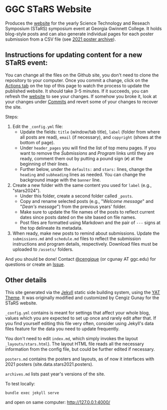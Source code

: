 # GGC STaRS Website 

Produces the [website](https://ggc-stars.github.io/) for the yearly
Science Technology and Reseach Symposium (STaRS) symposium event at
Georgia Gwinnett College. It holds blog-style posts and can also
generate individual pages for each poster submission from a CSV file
(see
[2021 poster archive](https://ggc-stars.github.io/archive-stars2021/posters/)).

## Instructions for updating content for a new STaRS event:

You can change all the files on the Github site, you don't need to
clone the repository to your computer. Once you commit a change, click
on the [Actions tab](/GGC-STaRS/GGC-STaRS.github.io/actions) on the
top of this page to watch the process to update the published
website. It should take 3-5 minutes. If it succeeds, you can refresh
the [website](https://ggc-stars.github.io/) to see your changes. If
somehow you broke it, look at your changes
under [Commits](/GGC-STaRS/GGC-STaRS.github.io/commits/master) and
revert some of your changes to recover the site.

Steps:

1. Edit the `_config.yml` file:
    - Update the fields: `title` (window/tab title), `label` (folder
    from where all posts are read), `email` (if necessary), and
    `copyright` (shows at the bottom of page).
    - Under `header_pages` you will find the list of top menu
    pages. If you want to remove the _Submissions_ and _Program_ links
    until they are ready, comment them out by putting a pound sign
    (`#`) at the beginning of their lines.
    - Further below, under the `defaults:` and `stars:` lines, change
    the `heading` and `subheading` lines as needed. You can change the
    background image with the `banner` line.
1. Create a new folder with the same content you used for `label` (e.g., "stars2024").
    - Under this folder, create a second folder called `_posts`.
    - Copy and rename selected posts (e.g., "_Welcome message_" and
      "_Dean's message_") from the previous years' folder.
    - Make sure to update the file names of the posts to reflect
      current dates since posts dated on the site based on file names.
    - Post files are formatted using Markdown and the pair of `---`
      signs at the top delineate its metadata.
1. When ready, make new posts to remind about submissions. Update the
   `submissions.md` and `schedule.md` files to reflect the submission
   instructions and program details, respectively. Download files must
   be uploaded to `/assets/` folders.
   
And you should be done!
Contact [@cengique](https://github.com/cengique) (or cgunay AT
ggc.edu) for questions or create
an [Issue](/GGC-STaRS/GGC-STaRS.github.io/issues).

## Other details

This site generated via the [Jekyll](https://jekyllrb.com/) static
side building system, using
the [YAT Theme](https://github.com/jeffreytse/jekyll-theme-yat). It
was originally modified and customized by Cengiz Gunay for the STaRS
website.

`_config.yml` contains is meant for settings that affect your whole
blog, values which you are expected to set up once and rarely edit
after that. If you find yourself editing this file very often,
consider using Jekyll's data files feature for the data you need to
update frequently.

You don't need to edit `index.md`, which simply invokes the layout
`_layouts/stars.html`). The layout HTML file reads all the necessary
information from the config file, but could be further edited if
necessary.

`posters.md` contains the posters and layouts, as of now it interfaces
with 2021 posters (site.data.stars2021.posters).

`archives.md` lists past year's versions of the site.

To test locally: 

```bash
bundle exec jekyll serve
```

and open on same computer: http://127.0.0.1:4000/
